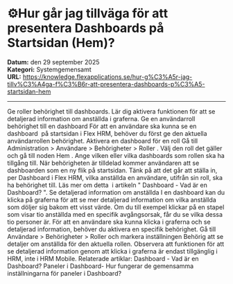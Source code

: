 # ⚙️Hur går jag tillväga för att presentera Dashboards på Startsidan (Hem)?

**Datum:** den 29 september 2025  
**Kategori:** Systemgemensamt  
**URL:** https://knowledge.flexapplications.se/hur-g%C3%A5r-jag-tillv%C3%A4ga-f%C3%B6r-att-presentera-dashboards-p%C3%A5-startsidan-hem

---

Ge roller behörighet till dashboards. Lär dig aktivera funktionen för att se detaljerad information om anställda i graferna.
Ge en användarroll behörighet till en dashboard
För att en användare ska kunna se en dashboard  på startsidan i Flex HRM, behöver du först ge den aktuella användarrollen behörighet.
Aktivera en dashboard för en roll
Gå till
Administration > Användare > Behörigheter > Roller
.
Välj den roll det gäller och gå till noden
Hem
.
Ange vilken eller vilka dashboards som rollen ska ha tillgång till.
När behörigheten är tilldelad kommer användaren att se dashboarden som en ny flik på startsidan.
Tänk på att det går att ställa in, per Dashboard i Flex HRM, vilka anställda en användare, utifrån sin roll, ska ha behörighet till. Läs mer om detta  i artikeln "
Dashboard - Vad är en Dashboard?
".
Se detaljerad information om anställda
I en dashboard kan du klicka på graferna för att se mer detaljerad information om vilka anställda som döljer sig bakom ett visst värde. Om du till exempel klickar på en stapel som visar tio anställda med en specifik avgångsorsak, får du se vilka dessa tio personer är.
För att en användare ska kunna klicka i graferna och se detaljerad information, behöver du aktivera en specifik behörighet. Gå till
Användare > Behörigheter > Roller
och markera inställningen
Behörig att se detaljer om anställda
för den aktuella rollen.
Observera att funktionen för att se detaljerad information genom att klicka i graferna är endast tillgänglig i HRM, inte i HRM Mobile.
Relaterade artiklar:
Dashboard - Vad är en Dashboard?
Paneler i Dashboard- Hur fungerar de gemensamma inställningarna för paneler i Dashboard?
